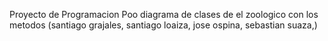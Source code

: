 Proyecto de Programacion Poo diagrama de clases de el zoologico con los metodos
(santiago grajales,
santiago loaiza, 
jose ospina,
sebastian suaza,)

